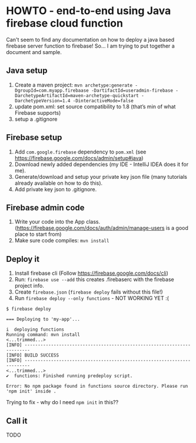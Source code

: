 # HOWTO - end-to-end using Java firebase cloud function

Can't seem to find any documentation on how to deploy a java based firebase server function to firebase! So... I am trying to put together a document and sample.

## Java setup
1. Create a maven project:
`mvn archetype:generate -DgroupId=com.myapp.firebaase -DartifactId=useradmin-firebase -DarchetypeArtifactId=maven-archetype-quickstart -DarchetypeVersion=1.4 -DinteractiveMode=false`
1. update pom.xml: set source compatibility to 1.8 (that’s min of what Firebase supports)
1. setup a .gitignore


## Firebase setup
1. Add `com.google.firebase` dependency to `pom.xml` (see https://firebase.google.com/docs/admin/setup#java)
1. Download newly added dependencies (my IDE - IntelliJ IDEA does it for me).
1. Generate/download and setup your private key json file (many tutorials already available on how to do this). 
1. Add private key json to .gitignore.

## Firebase admin code
1. Write your code into the App class. (https://firebase.google.com/docs/auth/admin/manage-users is a good place to start from)
1. Make sure code compiles: `mvn install`

## Deploy it
1. Install firebase cli (Follow https://firebase.google.com/docs/cli)
1. Run: `firebase use --add` this creates .firebaserc with the firebase project info.
1. Create `firebase.json` (`firebase deploy` fails without this file!)
1. Run `firebase deploy --only functions` - NOT WORKING YET :(

```
$ firebase deploy

=== Deploying to 'my-app'...

i  deploying functions
Running command: mvn install
<...trimmed...>
[INFO] ------------------------------------------------------------------------
[INFO] BUILD SUCCESS
[INFO] ------------------------------------------------------------------------
<...trimmed...>
✔  functions: Finished running predeploy script.

Error: No npm package found in functions source directory. Please run 'npm init' inside .
```
Trying to fix - why do I need `npm init` in this??

## Call it
TODO
